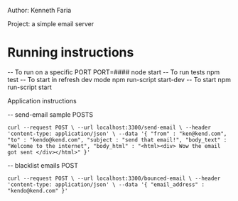 Author: Kenneth Faria

Project: a simple email server 

# Running instructions

-- To run on a specific PORT
    PORT=#### node start
-- To run tests
    npm test
-- To start in refresh dev mode
    npm run-script start-dev
-- To start
    npm run-script start

Application instructions 

-- send-email sample POSTS

    curl --request POST \ --url localhost:3300/send-email \ --header 'content-type: application/json' \ --data '{ "from" : "ken@kend.com", "to" : "kendo@kend.com", "subject : "send that email!", "body_text" : "Welcome to the internet", "body_html" : "<html><div> Wow the email got sent </div></html>" }'

-- blacklist emails POST

    curl --request POST \ --url localhost:3300/bounced-email \ --header 'content-type: application/json' \ --data '{ "email_address" : "kendo@kend.com" }'